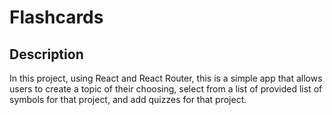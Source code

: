 # Flashcards

## Description

In this project, using React and React Router, this is a simple app that allows users to create a topic of their choosing, select from a list of provided list of symbols for that project, and add quizzes for that project. 
